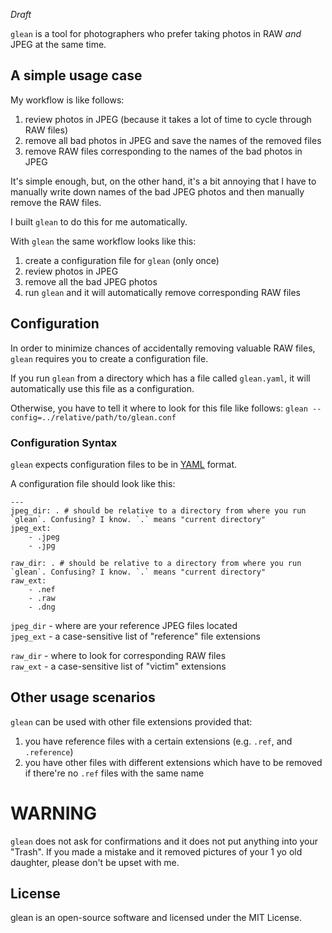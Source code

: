 *Draft*

`glean` is a tool for photographers who prefer taking photos in RAW *and* JPEG at the same time.

## A simple usage case

My workflow is like follows:

1. review photos in JPEG (because it takes a lot of time to cycle through RAW files)
2. remove all bad photos in JPEG and save the names of the removed files
3. remove RAW files corresponding to the names of the bad photos in JPEG

It's simple enough, but, on the other hand, it's a bit annoying that I have to manually write down names of the bad JPEG photos and then manually remove the RAW files.

I built `glean` to do this for me automatically.

With `glean` the same workflow looks like this:

1. create a configuration file for `glean` (only once)
2. review photos in JPEG
3. remove all the bad JPEG photos
4. run `glean` and it will automatically remove corresponding RAW files

## Configuration

In order to minimize chances of accidentally removing valuable RAW files, `glean` requires you to create a configuration file.

If you run `glean` from a directory which has a file called `glean.yaml`, it will automatically use this file as a configuration.

Otherwise, you have to tell it where to look for this file like follows:
`glean --config=../relative/path/to/glean.conf`

### Configuration Syntax

`glean` expects configuration files to be in [YAML](https://en.wikipedia.org/wiki/YAML) format.

A configuration file should look like this:

```
---
jpeg_dir: . # should be relative to a directory from where you run `glean`. Confusing? I know. `.` means "current directory"
jpeg_ext:
    - .jpeg
    - .jpg

raw_dir: . # should be relative to a directory from where you run `glean`. Confusing? I know. `.` means "current directory"
raw_ext:
    - .nef
    - .raw
    - .dng
```

`jpeg_dir` - where are your reference JPEG files located  
`jpeg_ext` - a case-sensitive list of "reference" file extensions   

`raw_dir` - where to look for corresponding RAW files  
`raw_ext` - a case-sensitive list of "victim" extensions  

## Other usage scenarios

`glean` can be used with other file extensions provided that:

1. you have reference files with a certain extensions (e.g. `.ref`, and `.reference`)
2. you have other files with different extensions which have to be removed if there're no `.ref` files with the same name

# WARNING

`glean` does not ask for confirmations and it does not put anything into your "Trash".
If you made a mistake and it removed pictures of your 1 yo old daughter, please don't be upset with me.


## License

glean is an open-source software and licensed under the MIT License.
